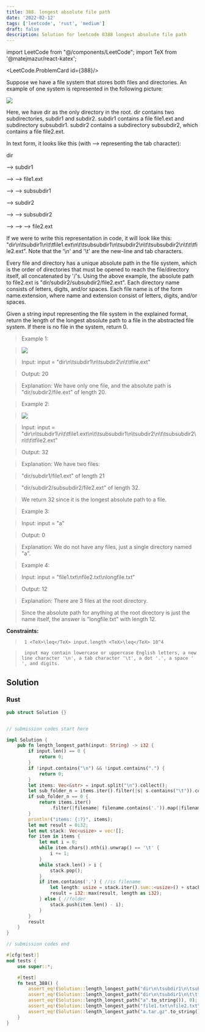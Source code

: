 ```yaml
---
title: 388. longest absolute file path
date: '2022-02-12'
tags: ['leetcode', 'rust', 'medium']
draft: false
description: Solution for leetcode 0388 longest absolute file path
---
```

import LeetCode from "@/components/LeetCode";
import TeX from '@matejmazur/react-katex';

<LeetCode.ProblemCard id={388}/>
 

  Suppose we have a file system that stores both files and directories. An example of one system is represented in the following picture:

  ![](https://assets.leetcode.com/uploads/2020/08/28/mdir.jpg)

  Here, we have dir as the only directory in the root. dir contains two subdirectories, subdir1 and subdir2. subdir1 contains a file file1.ext and subdirectory subsubdir1. subdir2 contains a subdirectory subsubdir2, which contains a file file2.ext.

  In text form, it looks like this (with ⟶ representing the tab character):

  

  dir

  ⟶ subdir1

  ⟶ ⟶ file1.ext

  ⟶ ⟶ subsubdir1

  ⟶ subdir2

  ⟶ ⟶ subsubdir2

  ⟶ ⟶ ⟶ file2.ext

  

  If we were to write this representation in code, it will look like this: "dir\n\tsubdir1\n\t\tfile1.ext\n\t\tsubsubdir1\n\tsubdir2\n\t\tsubsubdir2\n\t\t\tfile2.ext". Note that the '\n' and '\t' are the new-line and tab characters.

  Every file and directory has a unique absolute path in the file system, which is the order of directories that must be opened to reach the file/directory itself, all concatenated by '/'s. Using the above example, the absolute path to file2.ext is "dir/subdir2/subsubdir2/file2.ext". Each directory name consists of letters, digits, and/or spaces. Each file name is of the form name.extension, where name and extension consist of letters, digits, and/or spaces.

  Given a string input representing the file system in the explained format, return the length of the longest absolute path to a file in the abstracted file system. If there is no file in the system, return 0.

   

 >   Example 1:

 >   ![](https://assets.leetcode.com/uploads/2020/08/28/dir1.jpg)

 >   Input: input <TeX>=</TeX> "dir\n\tsubdir1\n\tsubdir2\n\t\tfile.ext"

 >   Output: 20

 >   Explanation: We have only one file, and the absolute path is "dir/subdir2/file.ext" of length 20.

  

 >   Example 2:

 >   ![](https://assets.leetcode.com/uploads/2020/08/28/dir2.jpg)

 >   Input: input <TeX>=</TeX> "dir\n\tsubdir1\n\t\tfile1.ext\n\t\tsubsubdir1\n\tsubdir2\n\t\tsubsubdir2\n\t\t\tfile2.ext"

 >   Output: 32

 >   Explanation: We have two files:

 >   "dir/subdir1/file1.ext" of length 21

 >   "dir/subdir2/subsubdir2/file2.ext" of length 32.

 >   We return 32 since it is the longest absolute path to a file.

  

 >   Example 3:

  

 >   Input: input <TeX>=</TeX> "a"

 >   Output: 0

 >   Explanation: We do not have any files, just a single directory named "a".

  

 >   Example 4:

  

 >   Input: input <TeX>=</TeX> "file1.txt\nfile2.txt\nlongfile.txt"

 >   Output: 12

 >   Explanation: There are 3 files at the root directory.

 >   Since the absolute path for anything at the root directory is just the name itself, the answer is "longfile.txt" with length 12.

  

   

  **Constraints:**

  

 >   	1 <TeX>\leq</TeX> input.length <TeX>\leq</TeX> 10^4

 >   	input may contain lowercase or uppercase English letters, a new line character '\n', a tab character '\t', a dot '.', a space ' ', and digits.


## Solution
### Rust
```rust
pub struct Solution {}


// submission codes start here

impl Solution {
    pub fn length_longest_path(input: String) -> i32 {
        if input.len() == 0 {
            return 0;
        }
        if !input.contains("\n") && !input.contains(".") {
            return 0;
        }
        let items: Vec<&str> = input.split("\n").collect();
        let sub_folder_n = items.iter().filter(|s| s.contains("\t")).count();
        if sub_folder_n == 0 {
            return items.iter()
                .filter(|filename| filename.contains('.')).map(|filename| filename.len()).max().unwrap() as i32;
        }
        println!("items: {:?}", items);
        let mut result = 0i32;
        let mut stack: Vec<usize> = vec![];
        for item in items {
            let mut i = 0;
            while item.chars().nth(i).unwrap() == '\t' {
                i += 1;
            }
            while stack.len() > i {
                stack.pop();
            }
            if item.contains('.') { //is filename
                let length: usize = stack.iter().sum::<usize>() + stack.len() + item.len() - i;
                result = i32::max(result, length as i32);
            } else { //folder
                stack.push(item.len() - i);
            }
        }
        result
    }
}

// submission codes end

#[cfg(test)]
mod tests {
    use super::*;

    #[test]
    fn test_388() {
        assert_eq!(Solution::length_longest_path("dir\n\tsubdir1\n\tsubdir2\n\t\tfile.ext".to_string()), 20);
        assert_eq!(Solution::length_longest_path("dir\n\tsubdir1\n\t\tfile1.ext\n\t\tsubsubdir1\n\tsubdir2\n\t\tsubsubdir2\n\t\t\tfile2.ext".to_string()), 32);
        assert_eq!(Solution::length_longest_path("a".to_string()), 0);
        assert_eq!(Solution::length_longest_path("file1.txt\nfile2.txt\nlongfile.txt".to_string()), 12);
        assert_eq!(Solution::length_longest_path("a.tar.gz".to_string()), 8);
    }
}

```
